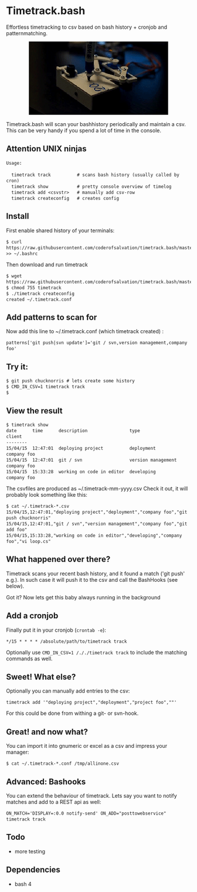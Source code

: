 Timetrack.bash
==============
Effortless timetracking to csv based on bash history + cronjob and patternmatching.

<center><img alt="" src=".res/anim.gif"/></center>

Timetrack.bash will scan your bashhistory periodically and maintain a csv.
This can be very handy if you spend a lot of time in the console.

## Attention UNIX ninjas 

    Usage:

      timetrack track          # scans bash history (usually called by cron)
      timetrack show           # pretty console overview of timelog 
      timetrack add <csvstr>   # manually add csv-row
      timetrack createconfig   # creates config

## Install

First enable shared history of your terminals:

    $ curl https://raw.githubusercontent.com/coderofsalvation/timetrack.bash/master/.bashrc >> ~/.bashrc

Then download and run timetrack

    $ wget https://raw.githubusercontent.com/coderofsalvation/timetrack.bash/master/timetrack 
    $ chmod 755 timetrack
    $ ./timetrack createconfig 
    created ~/.timetrack.conf

## Add patterns to scan for

Now add this line to ~/.timetrack.conf (which timetrack created) :

    patterns['git push|svn update']='git / svn,version management,company foo'

## Try it:

    $ git push chucknorris # lets create some history
    $ CMD_IN_CSV=1 timetrack track
    $


## View the result 

    $ timetrack show 
    date      time      description                type                client
    --------
    15/04/15  12:47:01  deploying project          deployment          company foo
    15/04/15  12:47:01  git / svn                  version management  company foo
    15/04/15  15:33:28  working on code in editor  developing          company foo

The csvfiles are produced as ~/.timetrack-mm-yyyy.csv
Check it out, it will probably look something like this:
    
    $ cat ~/.timetrack-*.csv 
    15/04/15,12:47:01,"deploying project","deployment","company foo","git push chucknorris"
    15/04/15,12:47:01,"git / svn","version management","company foo","git add foo"
    15/04/15,15:33:28,"working on code in editor","developing","company foo","vi loop.cs"

## What happened over there?

Timetrack scans your recent bash history, and it found a match ('git push' e.g.).
In such case it will push it to the csv and call the BashHooks (see below).

Got it?
Now lets get this baby always running in the background

## Add a cronjob

Finally put it in your cronjob (`crontab -e`):

    */15 * * * * /absolute/path/to/timetrack track 

Optionally use `CMD_IN_CSV=1 /././timetrack track` to include the matching commands as well.

## Sweet! What else?

Optionally you can manually add entries to the csv: 

    timetrack add '"deploying project","deployment","project foo",""'

For this could be done from withing a git- or svn-hook.

## Great! and now what?

You can import it into gnumeric or excel as a csv and impress your manager:

    $ cat ~/.timetrack-*.conf /tmp/allinone.csv

## Advanced: Bashooks

You can extend the behaviour of timetrack. Lets say you 
want to notify matches and add to a REST api as well:

    ON_MATCH='DISPLAY=:0.0 notify-send' ON_ADD="posttowebservice" timetrack track 

## Todo

* more testing 

## Dependencies

* bash 4
